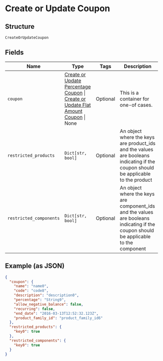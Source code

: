 
# Create or Update Coupon

## Structure

`CreateOrUpdateCoupon`

## Fields

| Name | Type | Tags | Description |
|  --- | --- | --- | --- |
| `coupon` | [Create or Update Percentage Coupon](../../doc/models/create-or-update-percentage-coupon.md) \| [Create or Update Flat Amount Coupon](../../doc/models/create-or-update-flat-amount-coupon.md) \| None | Optional | This is a container for one-of cases. |
| `restricted_products` | `Dict[str, bool]` | Optional | An object where the keys are product_ids and the values are booleans indicating if the coupon should be applicable to the product |
| `restricted_components` | `Dict[str, bool]` | Optional | An object where the keys are component_ids and the values are booleans indicating if the coupon should be applicable to the component |

## Example (as JSON)

```json
{
  "coupon": {
    "name": "name0",
    "code": "code8",
    "description": "description0",
    "percentage": "String9",
    "allow_negative_balance": false,
    "recurring": false,
    "end_date": "2016-03-13T12:52:32.123Z",
    "product_family_id": "product_family_id6"
  },
  "restricted_products": {
    "key0": true
  },
  "restricted_components": {
    "key0": true
  }
}
```

